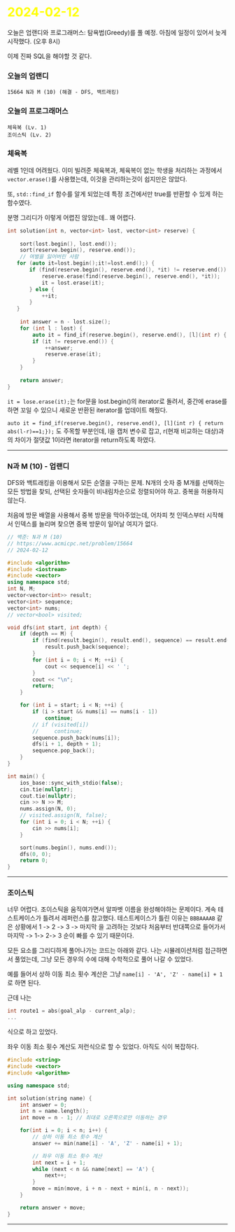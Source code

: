 # <span style="color:yellow">2024-02-12</span>

오늘은 업랜디와 프로그래머스: 탐욕법(Greedy)를 풀 예정.
아침에 일정이 있어서 늦게 시작했다. (오후 8시)

이제 진짜 SQL을 해야할 것 같다.


### 오늘의 업랜디
```
15664 N과 M (10) (해결 - DFS, 백트래킹)
```


### 오늘의 프로그래머스
```
체육복 (Lv. 1)
조이스틱 (Lv. 2)
```

### 체육복
레벨 1인데 어려웠다. 이미 빌려준 체육복과, 체육복이 없는 학생을 처리하는 과정에서 ``vector.erase()``를 사용했는데, 이것을 관리하는것이 쉽지만은 않았다.

또, ``std::find_if`` 함수를 알게 되었는데 특정 조건에서만 true를 반환할 수 있게 하는 함수였다.

분명 그리디가 이렇게 어렵진 않았는데.. 꽤 어렵다.

```cpp
int solution(int n, vector<int> lost, vector<int> reserve) {
    
    sort(lost.begin(), lost.end());
    sort(reserve.begin(), reserve.end());
    // 여벌을 잃어버린 사람
   for (auto it=lost.begin();it!=lost.end();) {
       if (find(reserve.begin(), reserve.end(), *it) != reserve.end()) {
           reserve.erase(find(reserve.begin(), reserve.end(), *it));
           it = lost.erase(it);
       } else {
           ++it;
       }
   }
    
    int answer = n - lost.size();
    for (int l : lost) {
        auto it = find_if(reserve.begin(), reserve.end(), [l](int r) { return abs(l-r)==1;});
        if (it != reserve.end()) {
            ++answer;
            reserve.erase(it);
        }
    }
    
    return answer;
}
```

``it = lose.erase(it);``는 for문을 lost.begin()의 iterator로 돌려서, 중간에 erase를 하면 꼬일 수 있으니 새로운 반환된 iterator를 업데이트 해줬다.

``auto it = find_if(reserve.begin(), reserve.end(), [l](int r) { return abs(l-r)==1;});`` 도 주목할 부분인데, l을 캡처 변수로 잡고, r(현재 비교하는 대상)과의 차이가 절댓값 1이라면 iterator을 return하도록 하였다.


- - -



### N과 M (10) - 업랜디
DFS와 백트래킹을 이용해서 모든 순열을 구하는 문제.
N개의 숫자 중 M개를 선택하는 모든 방법을 찾되, 선택된 숫자들이 비내림차순으로 정렬되어야 하고. 중복을 허용하지 않는다.

처음에 방문 배열을 사용해서 중복 방문을 막아주었는데,
어차피 첫 인덱스부터 시작해서 인덱스를 늘리며 찾으면 중복 방문이 일어날 여지가 없다.


```cpp
// 백준: N과 M (10)
// https://www.acmicpc.net/problem/15664
// 2024-02-12

#include <algorithm>
#include <iostream>
#include <vector>
using namespace std;
int N, M;
vector<vector<int>> result;
vector<int> sequence;
vector<int> nums;
// vector<bool> visited;

void dfs(int start, int depth) {
    if (depth == M) {
        if (find(result.begin(), result.end(), sequence) == result.end()) {
            result.push_back(sequence);
        }
        for (int i = 0; i < M; ++i) {
            cout << sequence[i] << ' ';
        }
        cout << "\n";
        return;
    }

    for (int i = start; i < N; ++i) {
        if (i > start && nums[i] == nums[i - 1])
            continue;
        // if (visited[i])
        //     continue;
        sequence.push_back(nums[i]);
        dfs(i + 1, depth + 1);
        sequence.pop_back();
    }
}

int main() {
    ios_base::sync_with_stdio(false);
    cin.tie(nullptr);
    cout.tie(nullptr);
    cin >> N >> M;
    nums.assign(N, 0);
    // visited.assign(N, false);
    for (int i = 0; i < N; ++i) {
        cin >> nums[i];
    }

    sort(nums.begin(), nums.end());
    dfs(0, 0);
    return 0;
}
```



- - -


### 조이스틱
너무 어렵다. 조이스틱을 움직여가면서 알파벳 이름을 완성해야하는 문제이다.
계속 테스트케이스가 틀려서 레퍼런스를 참고했다. 테스트케이스가 틀린 이유는 ``BBBAAAAB`` 같은 상황에서 1 -> 2 -> 3 -> 마지막 을 고려하는 것보다 처음부터 반대쪽으로 들어가서 마지막 -> 1-> 2-> 3 순이 빠를 수 있기 때문이다.

모든 요소를 그리디하게 풀어나가는 코드는 아래와 같다.
나는 시뮬레이션처럼 접근하면서 풀었는데, 그냥 모든 경우의 수에 대해 수학적으로 풀어 나갈 수 있었다.

예를 들어서 상하 이동 최소 횟수 계산은 그냥 
``name[i] - 'A', 'Z' - name[i] + 1`` 로 하면 된다.

근데 나는
```cpp
int route1 = abs(goal_alp - current_alp);
... 
```
식으로 하고 있었다.

좌우 이동 최소 횟수 계산도 저런식으로 할 수 있었다.
아직도 식이 복잡하다.

```cpp
#include <string>
#include <vector>
#include <algorithm>

using namespace std;

int solution(string name) {
    int answer = 0;
    int n = name.length();
    int move = n - 1; // 최대로 오른쪽으로만 이동하는 경우

    for(int i = 0; i < n; i++) {
        // 상하 이동 최소 횟수 계산
        answer += min(name[i] - 'A', 'Z' - name[i] + 1);

        // 좌우 이동 최소 횟수 계산
        int next = i + 1;
        while (next < n && name[next] == 'A') {
            next++;
        }
        move = min(move, i + n - next + min(i, n - next));
    }

    return answer + move;
}
```


- - -

